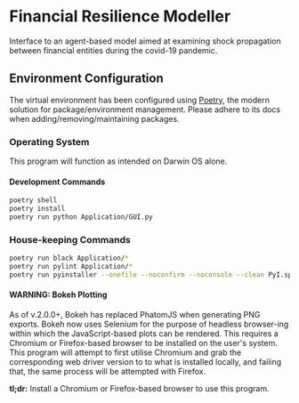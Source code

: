 # Financial Resilience Modeller

Interface to an agent-based model aimed at examining shock propagation between financial entities during the covid-19 pandemic.

## Environment Configuration

The virtual environment has been configured using [Poetry](https://python-poetry.org/docs/cli/), the modern solution for package/environment management. Please adhere to its docs when adding/removing/maintaining packages.

### Operating System

This program will function as intended on Darwin OS alone.

#### Development Commands

```bash
poetry shell
poetry install
poetry run python Application/GUI.py
```

### House-keeping Commands

```bash
poetry run black Application/*
poetry run pylint Application/*
poetry run pyinstaller --onefile --noconfirm --noconsole --clean PyI.spec
```

#### WARNING: Bokeh Plotting

As of v.2.0.0+, Bokeh has replaced PhatomJS when generating PNG exports. Bokeh now uses Selenium for the purpose of headless browser-ing within which the JavaScript-based plots can be rendered. This requires a Chromium or Firefox-based browser to be installed on the user's system. This program will attempt to first utilise Chromium and grab the corresponding web driver version to to what is installed locally, and failing that, the same process will be attempted with Firefox.

**tl;dr:** Install a Chromium or Firefox-based browser to use this program.
